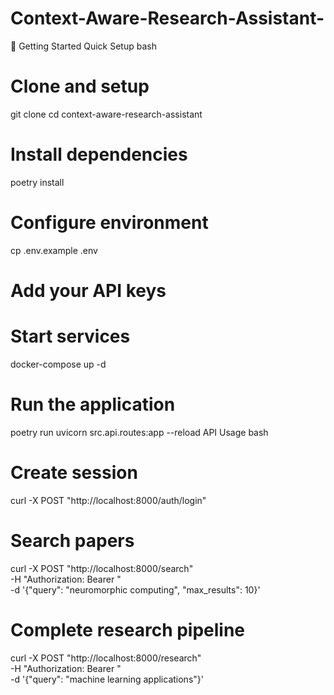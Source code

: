 # Context-Aware-Research-Assistant-

🚀 Getting Started
Quick Setup
bash
# Clone and setup
git clone <repository>
cd context-aware-research-assistant

# Install dependencies
poetry install

# Configure environment
cp .env.example .env
# Add your API keys

# Start services
docker-compose up -d

# Run the application
poetry run uvicorn src.api.routes:app --reload
API Usage
bash
# Create session
curl -X POST "http://localhost:8000/auth/login"

# Search papers
curl -X POST "http://localhost:8000/search" \
  -H "Authorization: Bearer <token>" \
  -d '{"query": "neuromorphic computing", "max_results": 10}'

# Complete research pipeline
curl -X POST "http://localhost:8000/research" \
  -H "Authorization: Bearer <token>" \
  -d '{"query": "machine learning applications"}'
